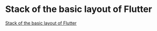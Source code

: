 # Stack of the basic layout of Flutter
[Stack of the basic layout of Flutter](https://aiwithcloud.com/2022/09/16/stack_of_the_basic_layout_of_flutter/)
